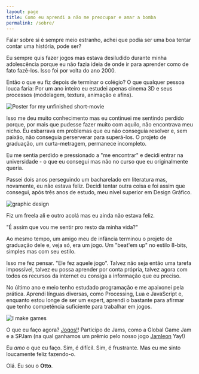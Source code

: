 ```yaml
---
layout: page
title: Como eu aprendi a não me preocupar e amar a bomba
permalink: /sobre/
---
```


Falar sobre si é sempre meio estranho, achei que podia ser uma boa tentar contar uma história, pode ser?

Eu sempre quis fazer jogos mas estava desiludido durante minha adolescência porque eu não fazia ideia de onde ir para aprender como de fato fazê-los. Isso foi por volta do ano 2000.

Então o que eu fiz depois de terminar o colégio? O que qualquer pessoa louca faria:
Por um ano inteiro eu estudei apenas cinema 3D e seus processos (modelagem, textura, animação e afins).

![Poster for my unfinished short-movie]({{site.baseurl}}/assets/about/3d.png)

Isso me deu muito conhecimento mas eu continuei me sentindo perdido porque, por mais que pudesse fazer muito com aquilo, não encontrava meu nicho. Eu esbarrava em problemas que eu não conseguia resolver e, sem paixão, não conseguia perserverar para superá-los. O projeto de graduação, um curta-metragem, permanece incompleto.

Eu me sentia perdido e pressionado a "me encontrar" e decidi entrar na universidade - o que eu consegui mas não no curso que eu originalmente queria.

Passei dois anos perseguindo um bacharelado em literatura mas, novamente, eu não estava feliz. Decidi tentar outra coisa e foi assim que consegui, após três anos de estudo, meu nível superior em Design Gráfico.

![graphic design]({{site.baseurl}}/assets/about/design.png)

Fiz um freela ali e outro acolá mas eu ainda não estava feliz.

"É assim que vou me sentir pro resto da minha vida?"

Ao mesmo tempo, um amigo meu de infância terminou o projeto de graduação dele e, veja só, era um jogo. Um "beat'em up" no estilo 8-bits, simples mas com seu estilo.

Isso me fez pensar. "Ele fez aquele jogo". Talvez não seja então uma tarefa impossível, talvez eu possa aprender por conta própria, talvez agora com todos os recursos da internet eu consiga a informação que eu preciso.

No último ano e meio tenho estudado programação e me apaixonei pela prática. Aprendi línguas diversas, como Processing, Lua e JavaScript e, enquanto estou longe de ser um expert, aprendi o bastante para afirmar que tenho competência suficiente para trabalhar em jogos.

![I make games]({{site.baseurl}}/assets/about/game_design.png)

O que eu faço agora? [Jogos!]({{site.url}}/pt/jogos/)! Participo de Jams, como a Global Game Jam e a SPJam (na qual ganhamos um prêmio pelo nosso jogo [Jamleon]({{site.url}}/pt/jogos/jamleon/) Yay!)

Eu *amo* o que eu faço. Sim, é difícil. Sim, é frustrante.
Mas eu me sinto loucamente feliz fazendo-o.

Olá. Eu sou o **Otto**.